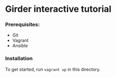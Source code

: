 # Girder interactive tutorial


### Prerequisites:

* Git
* Vagrant
* Ansible

### Installation

To get started, run `vagrant up` in this directory.
